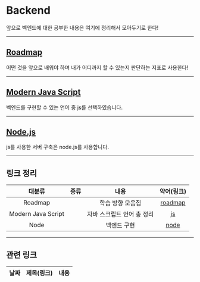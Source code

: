 # Backend
앞으로 벡엔드에 대한 공부한 내용은 여기에 정리해서 모아두기로 한다!
***
## [Roadmap](00_roadmap)
어떤 것을 앞으로 배워야 하며 내가 어디까지 할 수 있는지 판단하는 지표로 사용한다!
***
## [Modern Java Script](01_js)
벡엔드를 구현할 수 있는 언어 중 js를 선택하였습니다.
***
## [Node.js](02_node)
js를 사용한 서버 구축은 node.js를 사용합니다.
***
## 링크 정리
|대분류|종류|내용|약어(링크)|
|:--:|:-:|:-:|:------:|
|Roadmap||학습 방향 모음집|[roadmap](roadmap)|
|Modern Java Script||자바 스크립트 언어 총 정리|[js](js)|
|Node||백엔드 구현 |[node](node)|
***
## 관련 링크
|날짜|제목(링크)|내용|
|:-:|:--------:|:--:|